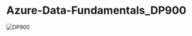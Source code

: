# Azure-Data-Fundamentals_DP900
![DP900](https://user-images.githubusercontent.com/43207508/163719980-01ffe217-a759-474b-af40-89a2a9a6f409.png)
